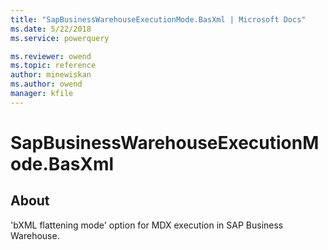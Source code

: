 ```yaml
---
title: "SapBusinessWarehouseExecutionMode.BasXml | Microsoft Docs"
ms.date: 5/22/2018
ms.service: powerquery

ms.reviewer: owend
ms.topic: reference
author: minewiskan
ms.author: owend
manager: kfile
---
```

# SapBusinessWarehouseExecutionMode.BasXml

## About
'bXML flattening mode' option for MDX execution in SAP Business Warehouse.